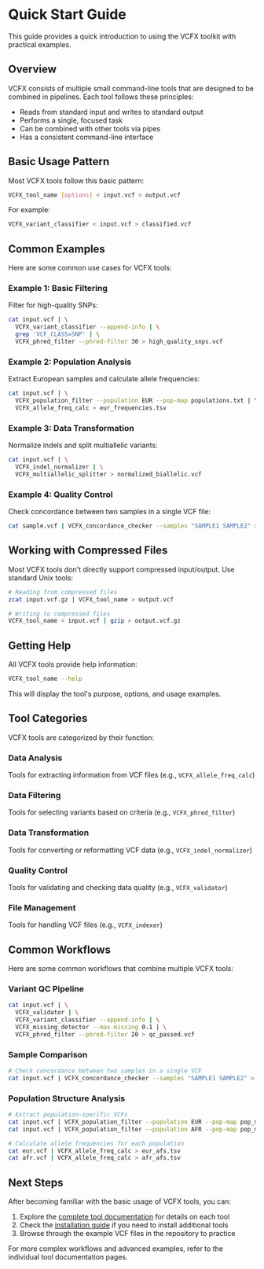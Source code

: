 # Quick Start Guide

This guide provides a quick introduction to using the VCFX toolkit with practical examples.

## Overview

VCFX consists of multiple small command-line tools that are designed to be combined in pipelines. Each tool follows these principles:

- Reads from standard input and writes to standard output
- Performs a single, focused task
- Can be combined with other tools via pipes
- Has a consistent command-line interface

## Basic Usage Pattern

Most VCFX tools follow this basic pattern:

```bash
VCFX_tool_name [options] < input.vcf > output.vcf
```

For example:

```bash
VCFX_variant_classifier < input.vcf > classified.vcf
```

## Common Examples

Here are some common use cases for VCFX tools:

### Example 1: Basic Filtering

Filter for high-quality SNPs:

```bash
cat input.vcf | \
  VCFX_variant_classifier --append-info | \
  grep 'VCF_CLASS=SNP' | \
  VCFX_phred_filter --phred-filter 30 > high_quality_snps.vcf
```

### Example 2: Population Analysis

Extract European samples and calculate allele frequencies:

```bash
cat input.vcf | \
  VCFX_population_filter --population EUR --pop-map populations.txt | \
  VCFX_allele_freq_calc > eur_frequencies.tsv
```

### Example 3: Data Transformation

Normalize indels and split multiallelic variants:

```bash
cat input.vcf | \
  VCFX_indel_normalizer | \
  VCFX_multiallelic_splitter > normalized_biallelic.vcf
```

### Example 4: Quality Control

Check concordance between two samples in a single VCF file:

```bash
cat sample.vcf | VCFX_concordance_checker --samples "SAMPLE1 SAMPLE2" > concordance_report.tsv
```

## Working with Compressed Files

Most VCFX tools don't directly support compressed input/output. Use standard Unix tools:

```bash
# Reading from compressed files
zcat input.vcf.gz | VCFX_tool_name > output.vcf

# Writing to compressed files
VCFX_tool_name < input.vcf | gzip > output.vcf.gz
```

## Getting Help

All VCFX tools provide help information:

```bash
VCFX_tool_name --help
```

This will display the tool's purpose, options, and usage examples.

## Tool Categories

VCFX tools are categorized by their function:

### Data Analysis
Tools for extracting information from VCF files (e.g., `VCFX_allele_freq_calc`)

### Data Filtering
Tools for selecting variants based on criteria (e.g., `VCFX_phred_filter`)

### Data Transformation
Tools for converting or reformatting VCF data (e.g., `VCFX_indel_normalizer`)

### Quality Control
Tools for validating and checking data quality (e.g., `VCFX_validator`)

### File Management
Tools for handling VCF files (e.g., `VCFX_indexer`)

## Common Workflows

Here are some common workflows that combine multiple VCFX tools:

### Variant QC Pipeline

```bash
cat input.vcf | \
  VCFX_validator | \
  VCFX_variant_classifier --append-info | \
  VCFX_missing_detector --max-missing 0.1 | \
  VCFX_phred_filter --phred-filter 20 > qc_passed.vcf
```

### Sample Comparison

```bash
# Check concordance between two samples in a single VCF
cat input.vcf | VCFX_concordance_checker --samples "SAMPLE1 SAMPLE2" > concordance.tsv
```

### Population Structure Analysis

```bash
# Extract population-specific VCFs
cat input.vcf | VCFX_population_filter --population EUR --pop-map pop_map.txt > eur.vcf
cat input.vcf | VCFX_population_filter --population AFR --pop-map pop_map.txt > afr.vcf

# Calculate allele frequencies for each population
cat eur.vcf | VCFX_allele_freq_calc > eur_afs.tsv
cat afr.vcf | VCFX_allele_freq_calc > afr_afs.tsv
```

## Next Steps

After becoming familiar with the basic usage of VCFX tools, you can:

1. Explore the [complete tool documentation](tools_overview.md) for details on each tool
2. Check the [installation guide](installation.md) if you need to install additional tools
3. Browse through the example VCF files in the repository to practice

For more complex workflows and advanced examples, refer to the individual tool documentation pages. 